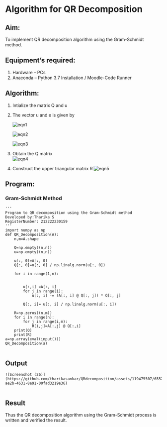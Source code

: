# Algorithm for QR Decomposition
## Aim:
To implement QR decomposition algorithm using the Gram-Schmidt method.
## Equipment’s required:
1.	Hardware – PCs
2.	Anaconda – Python 3.7 Installation / Moodle-Code Runner
## Algorithm:
1.	Intialize the matrix Q and u
2.	The vector u and e is given by

    ![eqn1](./ex4.jpg)

    ![eqn2](./ex6.jpg)

    ![eqn3](./ex3.jpg)

3.	Obtain the Q matrix   
    ![eqn4](./ex1.jpg)
4.	Construct the upper triangular matrix R
    ![eqn5](./ex2.jpg)



## Program:
### Gram-Schmidt Method
```
''' 
Program to QR decomposition using the Gram-Schmidt method
Developed by:Tharika S
RegisterNumber: 212222230159
'''
import numpy as np
def QR_Decomposition(A):
    n,m=A.shape

    Q=np.empty((n,n))
    u=np.empty((n,n))

    u[:, 0]=A[:, 0]
    Q[:, 0]=u[:, 0] / np.linalg.norm(u[:, 0]) 
  
    for i in range(1,n):


        u[:,i] =A[:, i]
        for j in range(i):
            u[:, i] -= (A[:, i] @ Q[:, j]) * Q[:, j]

        Q[:, i]= u[:, i] / np.linalg.norm(u[:, i])

    R=np.zeros((n,m))
    for i in range(n):
        for j in range(i,m):
            R[i,j]=A[:,j] @ Q[:,i]
    print(Q)
    print(R)
a=np.array(eval(input()))
QR_Decomposition(a)


```

## Output
```
![Screenshot (26)](https://github.com/tharikasankar/QRdecomposition/assets/119475507/65525e75-ae2b-4631-8e91-00fad3219e36)


```

## Result
Thus the QR decomposition algorithm using the Gram-Schmidt process is written and verified the result.
